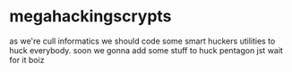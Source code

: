 # megahackingscrypts
as we're cull informatics we should code some smart huckers utilities to huck everybody.
soon we gonna add some stuff to huck pentagon jst wait for it boiz
